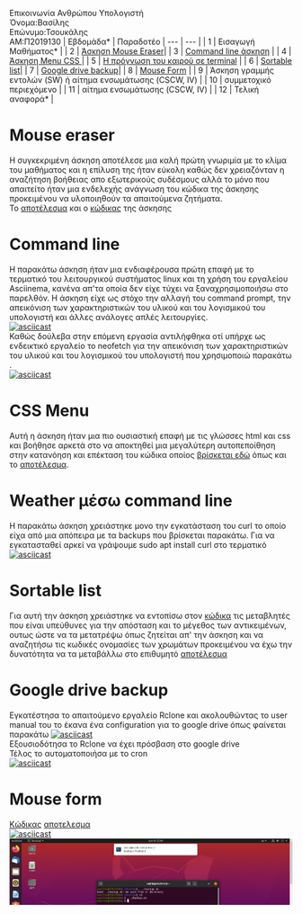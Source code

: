 Επικοινωνία Ανθρώπου Υπολογιστή\
Όνομα:Βασίλης\
Επώνυμο:Τσουκάλης\
ΑΜ:Π2019130
| Εβδομάδα* | Παραδοτέο 
| --- | --- |
| 1 | Εισαγωγή Μαθήματος* |
| 2 | [Άσκηση Mouse Eraser](#Mouse-eraser)|
| 3 | [Command line άσκηση](#Comand-line) |
| 4 | [Άσκηση Menu CSS ](#CSS-Menu)|
| 5 | [Η πρόγνωση του καιρού σε terminal](#Weather-μέσω-command-line) |
| 6 | [Sortable list](#Sortable-list)|
| 7 | [Google drive backup](#Google-drive-backup)|
| 8 | [Mouse Form](#Mouse-form) |
| 9 | Άσκηση γραμμής εντολών (SW) ή αίτημα ενσωμάτωσης (CSCW, IV) |
| 10 | συμμετοχικό περιεχόμενο |
| 11 | αίτημα ενσωμάτωσης (CSCW, IV) |
| 12 | Τελική αναφορά* |
# Mouse eraser
Η συγκεκριμένη άσκηση αποτέλεσε μια καλή πρώτη γνωριμία με το κλίμα του μαθήματος και η επίλυση της ήταν εύκολη καθώς δεν χρειαζόνταν η αναζήτηση βοήθειας απο εξωτερικούς συδέσμους αλλά το μόνο που απαιτείτο ήταν μια ενδελεχής ανάγνωση του κώδικα της άσκησης προκειμένου να υλοποιηθούν τα απαιτούμενα ζητήματα.\
Το [αποτέλεσμα](https://5faae7dec7f8c000081bcd26--nostalgic-benz-13785e.netlify.app/remix/mouse-eraser/) και ο [κώδικας](https://github.com/vasilis22/site/blob/master/_remix/mouse-eraser.md) της άσκησης
# Command line 
Η παρακάτω άσκηση ήταν μια ενδιαφέρουσα πρώτη επαφή με το τερματικό του λειτουργικού συστήματος linux και τη χρήση του εργαλείου Asciinema, κανένα απ'τα οποία δεν είχε τύχει να ξαναχρησιμοποιήσω στο παρελθόν. Η άσκηση είχε ως στόχο την αλλαγή του command prompt, την απεικόνιση των χαρακτηριστικών του υλικού και του λογισμικού του υπολογιστή και άλλες ανάλογες απλές λειτουργίες.\
[![asciicast](https://asciinema.org/a/qZ68Nn9awJydTksRBqTDJF6Lc.svg)](https://asciinema.org/a/qZ68Nn9awJydTksRBqTDJF6Lc)\
Καθώς δούλεβα στην επόμενη εργασία αντιλήφθηκα οτί υπήρχε ως ενδεικτικό εργαλείο το neofetch για την απεικόνιση των χαρακτηριστικών του υλικού και του λογισμικού του υπολογιστή που χρησιμοποιώ παρακάτω .\
[![asciicast](https://asciinema.org/a/RscRwu7lpVqONdW835fHofcO2.svg)](https://asciinema.org/a/RscRwu7lpVqONdW835fHofcO2)
# CSS Menu
Αυτή η άσκηση ήταν μια πιο ουσιαστική επαφή με τις γλώσσες html και css και βοήθησε αρκετά στο να αποκτηθεί μια μεγαλύτερη αυτοπεποίθηση στην κατανόηση και επέκταση του κώδικα οποίος [βρίσκεται εδώ](https://github.com/vasilis22/site/blob/master/_remix/menu-css.md) όπως και το [αποτέλεσμα](https://5faae7dec7f8c000081bcd26--nostalgic-benz-13785e.netlify.app/remix/menu-css/).
# Weather μέσω command line 
Η παρακάτω άσκηση χρειάστηκε μονο την εγκατάσταση του curl το οποίο είχα από μια απόπειρα με τα backups που βρίσκεται παρακάτω. Για να εγκατασταθεί αρκεί να γράψουμε sudo apt install curl στο τερματικό
[![asciicast](https://asciinema.org/a/HWn2kDTTTJ9tJlys7aKJjDXTK.svg)](https://asciinema.org/a/HWn2kDTTTJ9tJlys7aKJjDXTK)
# Sortable list
Για αυτή την άσκηση χρειάστηκε να εντοπίσω στον [κώδικα](https://github.com/vasilis22/site/blob/master/_remix/sortable-list.md) τις μεταβλητές που είναι υπεύθυνες για την απόσταση και το μέγεθος των αντικειμένων, ουτως ώστε να τα μετατρέψω όπως ζητείται απ' την άσκηση και να αναζητήσω τις κωδικές ονομασίες των χρωμάτων προκειμένου να έχω την δυνατότητα να τα μεταβάλλω στο επιθυμητό [αποτέλεσμα](https://5fc6a3832c19d600077bc7d0--nostalgic-benz-13785e.netlify.app/remix/sortable-list/)
# Google drive backup
Εγκατέστησα το απαιτούμενο εργαλείο Rclone και ακολουθώντας το user manual του το έκανα ένα configuration για το google drive όπως φαίνεται παρακάτω
[![asciicast](https://asciinema.org/a/PutMAz1Qcj1K54lV8NWIWOHSA.svg)](https://asciinema.org/a/PutMAz1Qcj1K54lV8NWIWOHSA)\
Εξουσιοδότησα το Rclone να έχει πρόσβαση στο google drive\
Τέλος το αυτοματοποιήσα με το cron\
[![asciicast](https://asciinema.org/a/F6hTAQmvc8E5XGXihAKFI7EyJ.svg)](https://asciinema.org/a/F6hTAQmvc8E5XGXihAKFI7EyJ)
# Mouse form
[Κώδικας](https://github.com/vasilis22/site/blob/master/_remix/mouse-form.md)
[αποτελεσμα](https://5fc6a1e9e39e9900085fd683--nostalgic-benz-13785e.netlify.app/remix/mouse-form/)\
[![asciicast](https://asciinema.org/a/eOZvfuH316MXQqy4LOD5dIw0p.svg)](https://asciinema.org/a/eOZvfuH316MXQqy4LOD5dIw0p)
![](images/Untitled.png)
